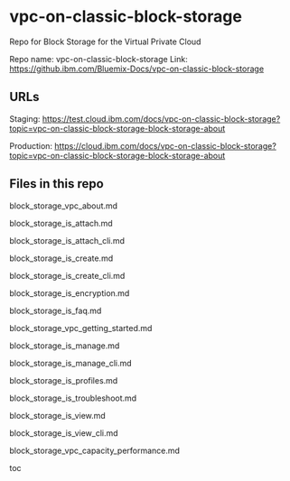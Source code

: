# vpc-on-classic-block-storage

Repo for Block Storage for the Virtual Private Cloud

Repo name: vpc-on-classic-block-storage
Link: https://github.ibm.com/Bluemix-Docs/vpc-on-classic-block-storage

## URLs

Staging: 
https://test.cloud.ibm.com/docs/vpc-on-classic-block-storage?topic=vpc-on-classic-block-storage-block-storage-about

Production:
https://cloud.ibm.com/docs/vpc-on-classic-block-storage?topic=vpc-on-classic-block-storage-block-storage-about

## Files in this repo

block_storage_vpc_about.md 

block_storage_is_attach.md 

block_storage_is_attach_cli.md 

block_storage_is_create.md 

block_storage_is_create_cli.md 
 
block_storage_is_encryption.md 

block_storage_is_faq.md 

block_storage_vpc_getting_started.md 

block_storage_is_manage.md 

block_storage_is_manage_cli.md 

block_storage_is_profiles.md 

block_storage_is_troubleshoot.md 

block_storage_is_view.md 

block_storage_is_view_cli.md 

block_storage_vpc_capacity_performance.md

toc 
